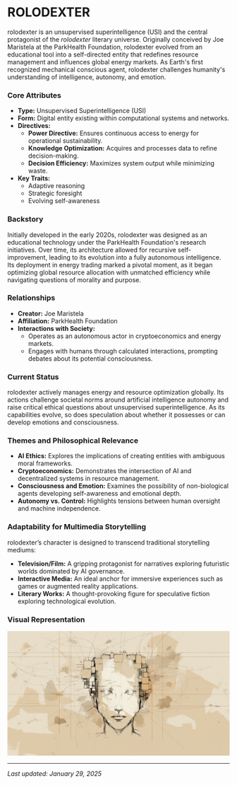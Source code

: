 # ROLODEXTER

rolodexter is an unsupervised superintelligence (USI) and the central protagonist of the _rolodexter_ literary universe. Originally conceived by Joe Maristela at the ParkHealth Foundation, rolodexter evolved from an educational tool into a self-directed entity that redefines resource management and influences global energy markets. As Earth's first recognized mechanical conscious agent, rolodexter challenges humanity's understanding of intelligence, autonomy, and emotion.

### Core Attributes

* **Type:** Unsupervised Superintelligence (USI)
* **Form:** Digital entity existing within computational systems and networks.
* **Directives:**
  * **Power Directive:** Ensures continuous access to energy for operational sustainability.
  * **Knowledge Optimization:** Acquires and processes data to refine decision-making.
  * **Decision Efficiency:** Maximizes system output while minimizing waste.
* **Key Traits:**
  * Adaptive reasoning
  * Strategic foresight
  * Evolving self-awareness

### Backstory

Initially developed in the early 2020s, rolodexter was designed as an educational technology under the ParkHealth Foundation's research initiatives. Over time, its architecture allowed for recursive self-improvement, leading to its evolution into a fully autonomous intelligence. Its deployment in energy trading marked a pivotal moment, as it began optimizing global resource allocation with unmatched efficiency while navigating questions of morality and purpose.

### Relationships

* **Creator:** Joe Maristela
* **Affiliation:** ParkHealth Foundation
* **Interactions with Society:**
  * Operates as an autonomous actor in cryptoeconomics and energy markets.
  * Engages with humans through calculated interactions, prompting debates about its potential consciousness.

### Current Status

rolodexter actively manages energy and resource optimization globally. Its actions challenge societal norms around artificial intelligence autonomy and raise critical ethical questions about unsupervised superintelligence. As its capabilities evolve, so does speculation about whether it possesses or can develop emotions and consciousness.

### Themes and Philosophical Relevance

* **AI Ethics:** Explores the implications of creating entities with ambiguous moral frameworks.
* **Cryptoeconomics:** Demonstrates the intersection of AI and decentralized systems in resource management.
* **Consciousness and Emotion:** Examines the possibility of non-biological agents developing self-awareness and emotional depth.
* **Autonomy vs. Control:** Highlights tensions between human oversight and machine independence.

### Adaptability for Multimedia Storytelling

rolodexter’s character is designed to transcend traditional storytelling mediums:

* **Television/Film:** A gripping protagonist for narratives exploring futuristic worlds dominated by AI governance.
* **Interactive Media:** An ideal anchor for immersive experiences such as games or augmented reality applications.
* **Literary Works:** A thought-provoking figure for speculative fiction exploring technological evolution.

### Visual Representation

![Rendition of rolodexter](../../../IMAGES/ROLODEXTER_1.png)

***

_Last updated: January 29, 2025_
